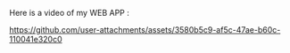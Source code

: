 Here is a video of my WEB APP :


https://github.com/user-attachments/assets/3580b5c9-af5c-47ae-b60c-110041e320c0

